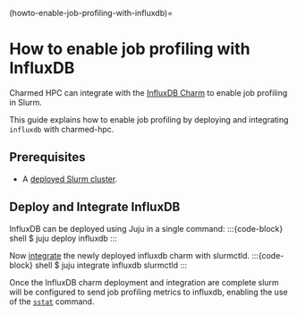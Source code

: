 (howto-enable-job-profiling-with-influxdb)=
# How to enable job profiling with InfluxDB

Charmed HPC can integrate with the [InfluxDB Charm](https://charmhub.io/influxdb) to enable job profiling in Slurm.

This guide explains how to enable job profiling by deploying and integrating `influxdb` with charmed-hpc.

## Prerequisites

- A [deployed Slurm cluster](#howto-setup-deploy-slurm).

## Deploy and Integrate InfluxDB

InfluxDB can be deployed using Juju in a single command:
:::{code-block} shell
$ juju deploy influxdb
:::

Now [integrate](https://canonical-juju.readthedocs-hosted.com/en/latest/user/reference/juju-cli/list-of-juju-cli-commands/integrate/) the newly deployed influxdb charm with slurmctld.
:::{code-block} shell
$ juju integrate influxdb slurmctld
:::

Once the InfluxDB charm deployment and integration are complete slurm will be configured to send job profiling metrics to influxdb, enabling the use of the [`sstat`](https://slurm.schedmd.com/sstat.html) command.
